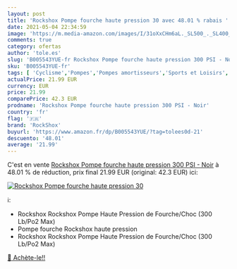 ```yaml
---
layout: post
title: 'Rockshox Pompe fourche haute pression 30 avec 48.01 % rabais '
date: 2021-05-04 22:34:59
image: 'https://m.media-amazon.com/images/I/31oXxCHm6aL._SL500_._SL400_.jpg'
comments: true
category: ofertas
author: 'tole.es'
slug: 'B005543YUE-fr Rockshox Pompe fourche haute pression 300 PSI - Noir'
sku: 'B005543YUE-fr'
tags: [ 'Cyclisme','Pompes','Pompes amortisseurs','Sports et Loisirs','Vêtements et équipement de sport','rockshox','Équipement vélos et accessoires', ]
actualPrice: 21.99 EUR
currency: EUR
price: 21.99
comparePrice: 42.3 EUR
prodname: 'Rockshox Pompe fourche haute pression 300 PSI - Noir'
country: 'fr'
flag: '🇫🇷'
brand: 'RockShox'
buyurl: 'https://www.amazon.fr/dp/B005543YUE/?tag=tolees0d-21'
descuento: '48.01'
average: '21.99'
---
```


C'est en vente [Rockshox Pompe fourche haute pression 300 PSI - Noir](https://www.amazon.fr/dp/B005543YUE/?tag=tolees0d-21)  à  48.01 % de réduction, prix final  21.99 EUR (original: 42.3 EUR) ici:

[![Rockshox Pompe fourche haute pression 30](https://m.media-amazon.com/images/I/31oXxCHm6aL._SL500_._SL400_.jpg)](https://www.amazon.fr/dp/B005543YUE/?tag=tolees0d-21)

ℹ️:

- Rockshox Rockshox Pompe Haute Pression de Fourche/Choc (300 Lb/Po2 Max)
- Pompe fourche Rockshox haute pression
- Rockshox Rockshox Pompe Haute Pression de Fourche/Choc (300 Lb/Po2 Max)

[🛒 Achète-le!!](https://www.amazon.fr/dp/B005543YUE/?tag=tolees0d-21)
